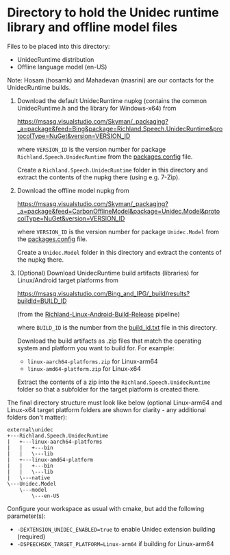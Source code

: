 # Directory to hold the Unidec runtime library and offline model files

Files to be placed into this directory:

* UnidecRuntime distribution
* Offline language model (en-US)

Note: Hosam (hosamk) and Mahadevan (masrini) are our contacts for the UnidecRuntime builds.

1. Download the default UnidecRuntime nupkg (contains the common UnidecRuntime.h and the library for Windows-x64) from

    https://msasg.visualstudio.com/Skyman/_packaging?_a=package&feed=Bing&package=Richland.Speech.UnidecRuntime&protocolType=NuGet&version=VERSION_ID

	where `VERSION_ID` is the version number for package `Richland.Speech.UnidecRuntime` from the [packages.config](../../source/extensions/unidec/packages.config) file.

	Create a `Richland.Speech.UnidecRuntime` folder in this directory and extract the contents of the nupkg there (using e.g. 7-Zip).

2. Download the offline model nupkg from

    https://msasg.visualstudio.com/Skyman/_packaging?_a=package&feed=CarbonOfflineModel&package=Unidec.Model&protocolType=NuGet&version=VERSION_ID

	where `VERSION_ID` is the version number for package `Unidec.Model` from the [packages.config](../../source/extensions/unidec/packages.config) file.

	Create a `Unidec.Model` folder in this directory and extract the contents of the nupkg there.

3. (Optional) Download UnidecRuntime build artifacts (libraries) for Linux/Android target platforms from

    https://msasg.visualstudio.com/Bing_and_IPG/_build/results?buildId=BUILD_ID

	(from the [Richland-Linux-Android-Build-Release](https://msasg.visualstudio.com/Bing_and_IPG/_build?definitionId=6702) pipeline)

	where `BUILD_ID` is the number from the [build\_id.txt](build_id.txt) file in this directory.

	Download the build artifacts as .zip files that match the operating system and platform you want to build for. For example:

    * `linux-aarch64-platforms.zip` for Linux-arm64
    * `linux-amd64-platform.zip` for Linux-x64

	Extract the contents of a zip into the `Richland.Speech.UnidecRuntime` folder so that a subfolder for the target platform is created there.

The final directory structure must look like below (optional Linux-arm64 and Linux-x64 target platform folders are shown for clarity - any additional folders don't matter):

  ```
  external\unidec
  +---Richland.Speech.UnidecRuntime
  |   +---linux-aarch64-platforms
  |   |   +---bin
  |   |   \---lib
  |   +---linux-amd64-platform
  |   |   +---bin
  |   |   \---lib
  |   \---native
  \---Unidec.Model
      \---model
          \---en-US
  ```

Configure your workspace as usual with cmake, but add the following parameter(s):
* `-DEXTENSION_UNIDEC_ENABLED=true` to enable Unidec extension building (required)
* `-DSPEECHSDK_TARGET_PLATFORM=Linux-arm64` if building for Linux-arm64
